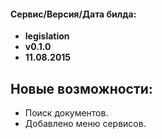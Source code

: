 #### Сервис/Версия/Дата билда:
 - **legislation**
 - **v0.1.0**
 - **11.08.2015**

## Новые возможности:
 - Поиск документов.
 - Добавлено меню сервисов.    
